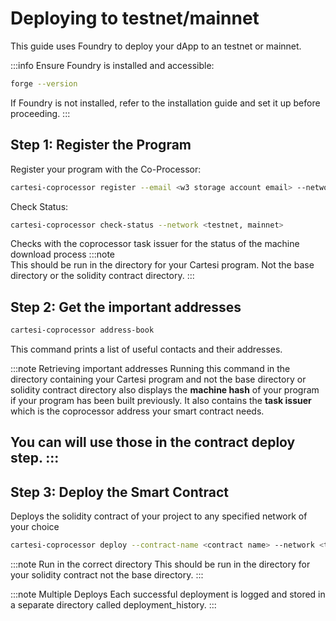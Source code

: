 # Deploying to testnet/mainnet

This guide uses Foundry to deploy your dApp to an testnet or mainnet.

:::info Ensure Foundry is installed and accessible:
```bash
forge --version
```

If Foundry is not installed, refer to the installation guide and set it up before proceeding.
:::

## Step 1: Register the Program
Register your program with the Co-Processor:
```bash
cartesi-coprocessor register --email <w3 storage account email> --network <testnet, mainnet>
```

Check Status:

```bash
cartesi-coprocessor check-status --network <testnet, mainnet>
```

Checks with the coprocessor task issuer for the status of the machine download process
:::note  
This should be run in the directory for your Cartesi program.
Not the base directory or the solidity contract directory.
:::


## Step 2: Get the important addresses

```bash
cartesi-coprocessor address-book
```
This command prints a list of useful contacts and their addresses.

:::note Retrieving important addresses
Running this command in the directory containing your Cartesi program and not the base directory or solidity contract directory also displays the **machine hash** of your program if your program has been built previously. It also contains the **task issuer** which is the coprocessor address your smart contract needs. 

You can will use those in the contract deploy step.
:::
---

## Step 3: Deploy the Smart Contract
Deploys the solidity contract of your project to any specified network of your choice
```bash
cartesi-coprocessor deploy --contract-name <contract name> --network <testnet, mainnet> --constructor-args <arguments seperated by single space>
```

:::note Run in the correct directory
This should be run in the directory for your solidity contract not the base directory.
:::

:::note Multiple Deploys
Each successful deployment is logged and stored in a separate directory called deployment_history.
:::

